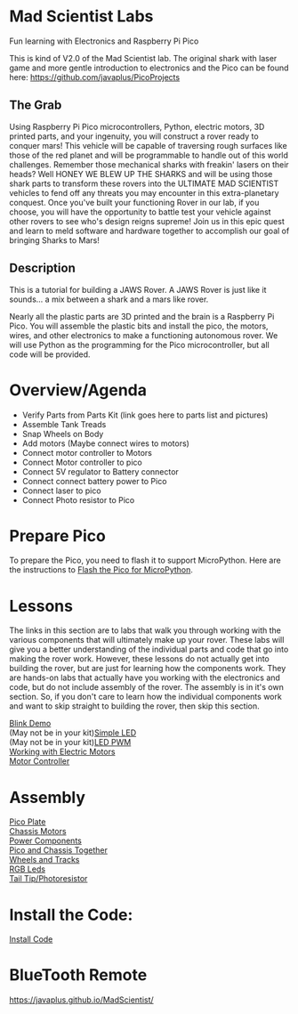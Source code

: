 # Mad Scientist Labs

Fun learning with Electronics and Raspberry Pi Pico

This is kind of V2.0 of the Mad Scientist lab.  The original shark with laser game and more gentle introduction to electronics and the Pico can be found here: https://github.com/javaplus/PicoProjects


## The Grab

 Using Raspberry Pi Pico microcontrollers, Python, electric motors, 3D printed parts, and your ingenuity, you will construct a rover ready to conquer mars! This vehicle will be capable of traversing rough surfaces like those of the red planet and will be programmable to handle out of this world challenges. Remember those mechanical sharks with freakin' lasers on their heads? Well HONEY WE BLEW UP THE SHARKS and will be using those shark parts to transform these rovers into the ULTIMATE MAD SCIENTIST vehicles to fend off any threats you may encounter in this extra-planetary conquest.
Once you've built your functioning Rover in our lab, if you choose, you will have the opportunity to battle test your vehicle against other rovers to see who's design reigns supreme! Join us in this epic quest and learn to meld software and hardware together to accomplish our goal of bringing Sharks to Mars!

## Description

This is a tutorial for building a JAWS Rover.  A JAWS Rover is just like it sounds... a mix between a shark and a mars like rover.  

Nearly all the plastic parts are 3D printed and the brain is a Raspberry Pi Pico.  You will assemble the plastic bits and install the pico, the motors, wires, and other electronics to make a functioning autonomous rover.
We will use Python as the programming for the Pico microcontroller, but all code will be provided.


# Overview/Agenda
- Verify Parts from Parts Kit (link goes here to parts list and pictures)
- Assemble Tank Treads
- Snap Wheels on Body
- Add motors (Maybe connect wires to motors)
- Connect motor controller to Motors
- Connect Motor controller to pico
- Connect 5V regulator to Battery connector
- Connect connect battery power to Pico
- Connect laser to pico
- Connect Photo resistor to Pico

# Prepare Pico

To prepare the Pico, you need to flash it to support MicroPython.
Here are the instructions to [Flash the Pico for MicroPython](/lessons/firmware.md).

# Lessons

The links in this section are to labs that walk you through working with the various components that will ultimately make up your rover. These labs will give you a better understanding of the individual parts and code that go into making the rover work.  However, these lessons do not actually get into building the rover, but are just for learning how the components work.  They are hands-on labs that actually have you working with the electronics and code, but do not include assembly of the rover.  The assembly is in it's own section.  So, if you don't care to learn how the individual components work and want to skip straight to building the rover, then skip this section.


[Blink Demo](/lessons/blink.md)  
(May not be in your kit)[Simple LED](/lessons/Led.md)  
(May not be in your kit)[LED PWM](/lessons/led_pwm.md)  
[Working with Electric Motors](/lessons/SimpleMotor.md)  
[Motor Controller](/lessons/MotorController.md)  


# Assembly
[Pico Plate](/lessons/assembly/plate.md)  
[Chassis Motors](/lessons/assembly/chassis.md)  
[Power Components](/lessons/assembly/power.md)  
[Pico and Chassis Together](/lessons/assembly/plate_chassis.md)  
[Wheels and Tracks](/lessons/assembly/wheels.md)  
[RGB Leds](/lessons/assembly/rgb.md)  
[Tail Tip/Photoresistor](/lessons/assembly/tail.md)


# Install the Code:

[Install Code](/lessons/assembly/code_install.md)

# BlueTooth Remote

https://javaplus.github.io/MadScientist/

